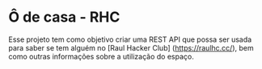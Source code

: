 # Ô de casa - RHC
Esse projeto tem como objetivo criar uma REST API que possa ser usada para saber se tem alguém no [Raul Hacker Club] (https://raulhc.cc/), bem como outras informações sobre a utilização do espaço.
